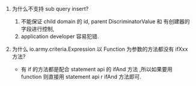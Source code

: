 1. 为什么不支持 sub query insert?
    1. 不能保证 child domain 的 id, parent DiscriminatorValue 和 有创建器的字段进行控制,
    2. application developer 容易犯错.

2. 为什么 io.army.criteria.Expression 以 Function 为参数的方法都没有 ifXxx 方法?
    * 有 if 的方法都是配合 statement api 的 ifAnd 方法 ,所以如果要用 function 则直接用 statement api r ifAnd 方法即可.